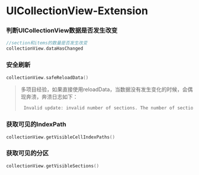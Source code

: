 # UICollectionView-Extension

### 判断UICollectionView数据是否发生改变
```swift
//section和items的数量是否发生改变
collectionView.dataHasChanged
```
### 安全刷新
```swift
collectionView.safeReloadData()
```
> 多项目经验，如果直接使用reloadData，当数据没有发生变化的时候，会偶现奔溃，奔溃日志如下：
> ```swift
>  Invalid update: invalid number of sections. The number of sections contained in the collection view after the update (1) must be
> ```
### 获取可见的IndexPath
```swift
collectionView.getVisibleCellIndexPaths()
```
### 获取可见的分区
```swift
collectionView.getVisibleSections()